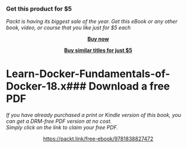 
### Get this product for $5

<i>Packt is having its biggest sale of the year. Get this eBook or any other book, video, or course that you like just for $5 each</i>


<b><p align='center'>[Buy now](https://packt.link/9781838827472)</p></b>


<b><p align='center'>[Buy similar titles for just $5](https://subscription.packtpub.com/search)</p></b>


# Learn-Docker-Fundamentals-of-Docker-18.x### Download a free PDF

 <i>If you have already purchased a print or Kindle version of this book, you can get a DRM-free PDF version at no cost.<br>Simply click on the link to claim your free PDF.</i>
<p align="center"> <a href="https://packt.link/free-ebook/9781838827472">https://packt.link/free-ebook/9781838827472 </a> </p>